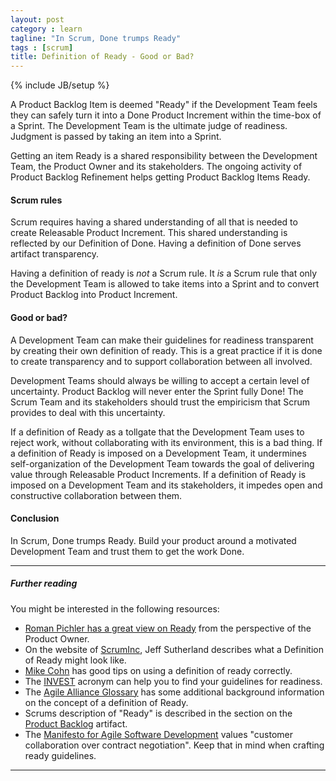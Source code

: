 ```yaml
---
layout: post
category : learn
tagline: "In Scrum, Done trumps Ready"
tags : [scrum]
title: Definition of Ready - Good or Bad?
---
```


{% include JB/setup %}

A Product Backlog Item is deemed "Ready"
if the Development Team feels they can safely
turn it into a Done Product Increment
within the time-box of a Sprint.
The Development Team is the ultimate judge of readiness.
Judgment is passed by taking an item into a Sprint.

Getting an item Ready is a shared responsibility 
between the Development Team, the Product Owner and its stakeholders.
The ongoing activity of Product Backlog Refinement helps
getting Product Backlog Items Ready.

#### Scrum rules

Scrum requires having
a shared understanding of all that is needed 
to create Releasable Product Increment.
This shared understanding is reflected by our Definition of Done.
Having a definition of Done serves artifact transparency.

Having a definition of ready is _not_ a Scrum rule.
It _is_ a Scrum rule that only the Development Team is allowed 
to take items into a Sprint and 
to convert Product Backlog into Product Increment.

#### Good or bad?

A Development Team can make their guidelines for readiness transparent 
by creating their own definition of ready.
This is a great practice
if it is done to create transparency 
and to support collaboration between all involved.

Development Teams should always be willing to accept a certain level of uncertainty.
Product Backlog will never enter the Sprint fully Done!
The Scrum Team and its stakeholders should trust 
the empiricism that Scrum provides to deal with this uncertainty.

If a definition of Ready as a tollgate that the Development Team uses to reject work,
without collaborating with its environment, this is a bad thing.
If a definition of Ready is imposed on a Development Team,
it undermines self-organization of the Development Team towards
the goal of delivering value through Releasable Product Increments.
If a definition of Ready is imposed on a Development Team and its stakeholders,
it impedes open and constructive collaboration between them.

#### Conclusion

In Scrum, Done trumps Ready.
Build your product around a motivated Development Team 
and trust them to get the work Done.

---

##### Further reading

You might be interested in the following resources:

 * [Roman Pichler has a great view on Ready][Roman Pichler] 
   from the perspective of the Product Owner.
 * On the website of [ScrumInc], Jeff Sutherland describes 
   what a Definition of Ready might look like.
 * [Mike Cohn] has good tips on using a definition of ready correctly.
 * The [INVEST] acronym can help you to find your guidelines for readiness.
 * The [Agile Alliance Glossary] has some additional background information 
   on the concept of a definition of Ready.
 * Scrums description of "Ready" is described in the section 
   on the [Product Backlog] artifact.
 * The [Manifesto for Agile Software Development] 
   values "customer collaboration over contract negotiation".
   Keep that in mind when crafting ready guidelines.

---

 [Roman Pichler]: http://www.romanpichler.com/blog/the-definition-of-ready/
 [ScrumInc]: https://www.scruminc.com/definition-of-ready/
 [Mike Cohn]: https://www.mountaingoatsoftware.com/blog/the-dangers-of-a-definition-of-ready
 [INVEST]: http://guide.agilealliance.org/guide/invest.html
 [Agile Alliance Glossary]: https://www.agilealliance.org/glossary/definition-of-ready/
 [Product Backlog]: http://scrumguides.org/scrum-guide.html#artifacts-productbacklog
 [Manifesto for Agile Software Development]: http://agilemanifesto.org/
